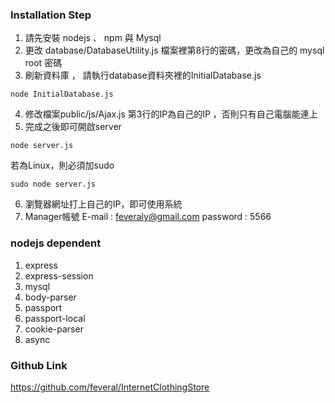 ### Installation Step

1. 請先安裝 nodejs 、 npm 與 Mysql
2. 更改 database/DatabaseUtility.js 檔案裡第8行的密碼，更改為自己的 mysql root 密碼 
3. 刷新資料庫 ， 請執行database資料夾裡的InitialDatabase.js
```javascript=
node InitialDatabase.js
```
4. 修改檔案public/js/Ajax.js 第3行的IP為自己的IP ，否則只有自己電腦能連上
5. 完成之後即可開啟server 
```javascript= 
node server.js
```
若為Linux，則必須加sudo

```shell=
sudo node server.js
```
6. 瀏覽器網址打上自己的IP，即可使用系統
7. Manager帳號
	E-mail : feveraly@gmail.com
	password : 5566


### nodejs dependent

1. express
2. express-session
3. mysql
4. body-parser 
5. passport
6. passport-local
7. cookie-parser
8. async

### Github Link

https://github.com/feveral/InternetClothingStore
